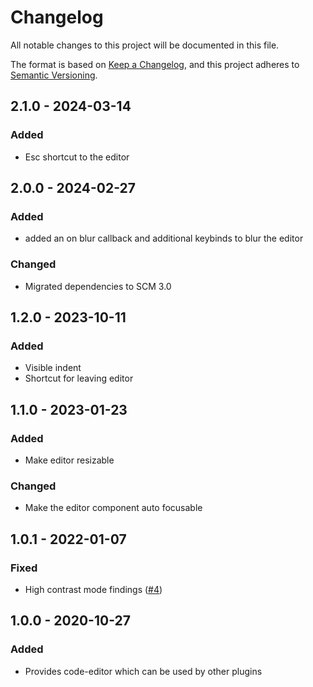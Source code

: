 # Changelog
All notable changes to this project will be documented in this file.

The format is based on [Keep a Changelog](https://keepachangelog.com/en/1.0.0/),
and this project adheres to [Semantic Versioning](https://semver.org/spec/v2.0.0.html).

## 2.1.0 - 2024-03-14
### Added
- Esc shortcut to the editor

## 2.0.0 - 2024-02-27
### Added
- added an on blur callback and additional keybinds to blur the editor

### Changed
- Migrated dependencies to SCM 3.0

## 1.2.0 - 2023-10-11
### Added
- Visible indent
- Shortcut for leaving editor

## 1.1.0 - 2023-01-23
### Added
- Make editor resizable

### Changed
- Make the editor component auto focusable

## 1.0.1 - 2022-01-07
### Fixed
- High contrast mode findings ([#4](https://github.com/scm-manager/scm-code-editor-plugin/pull/4))

## 1.0.0 - 2020-10-27
### Added
- Provides code-editor which can be used by other plugins

